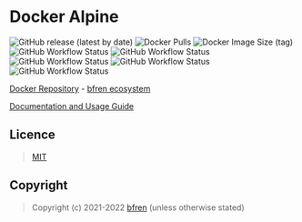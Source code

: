 # Docker Alpine

![GitHub release (latest by date)](https://img.shields.io/github/v/release/bfren/docker-alpine) ![Docker Pulls](https://img.shields.io/docker/pulls/bfren/alpine?label=pulls) ![Docker Image Size (tag)](https://img.shields.io/docker/image-size/bfren/alpine/latest?label=size)<br/>
![GitHub Workflow Status](https://img.shields.io/github/workflow/status/bfren/docker-alpine/dev-alpine3_12?label=3.12) ![GitHub Workflow Status](https://img.shields.io/github/workflow/status/bfren/docker-alpine/dev-alpine3_13?label=3.13) ![GitHub Workflow Status](https://img.shields.io/github/workflow/status/bfren/docker-alpine/dev-alpine3_14?label=3.14) ![GitHub Workflow Status](https://img.shields.io/github/workflow/status/bfren/docker-alpine/dev-alpine3_15?label=3.15) ![GitHub Workflow Status](https://img.shields.io/github/workflow/status/bfren/docker-alpine/dev-alpineedge?label=edge)

[Docker Repository](https://hub.docker.com/r/bfren/alpine) - [bfren ecosystem](https://github.com/bfren/docker)

[Documentation and Usage Guide](https://docs.bfren.dev/docker/alpine)

## Licence

> [MIT](https://mit.bfren.dev/2021)

## Copyright

> Copyright (c) 2021-2022 [bfren](https://bfren.dev) (unless otherwise stated)
